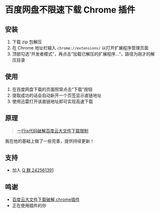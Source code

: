 # 百度网盘不限速下载 Chrome 插件

## 安装

1. 下载 zip 包解压
2. 在 Chrome 地址栏输入 `chrome://extensions/` 以打开扩展程序管理页面
3. 顶部勾选“开发者模式”，再点击“加载已解压的扩展程序...”，路径为刚才的解压目录

## 使用

1. 在百度网盘下载的页面照常点击“下载”按钮
2. 提取成功的话会自动新开一个页签显示直链地址
3. 使用迅雷打开该直链地址即可实现高速下载

## 原理

> [一行js代码破解百度云大文件下载限制](http://www.jarjar.cn/one-line-js-crack-baidu-yun)

我在他的基础上做了一些完善，提供持续更新！

## 支持

* 加入 [Q 群 242561391](http://shang.qq.com/wpa/qunwpa?idkey=981d9282616274abb1752336e21b8036828f715a1c4d0628adcf208f2fd54f3a)

## 鸣谢

* [百度云大文件下载破解,chrome插件](https://github.com/cloudroc/baidu-nolimit)
* 正在使用插件的你
